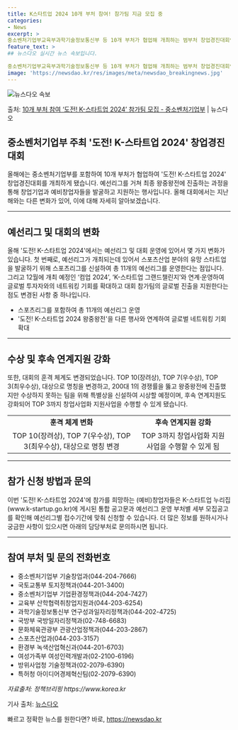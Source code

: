 ```yaml
---
title: K스타트업 2024 10개 부처 참여! 참가팀 지금 모집 중
categories:
- News
excerpt: >
중소벤처기업부교육부과학기술정보통신부 등 10개 부처가 협업해 개최하는 범부처 창업경진대회인 도전! K-스타트…
feature_text: >
## 뉴스다오 실시간 뉴스 속보입니다.

중소벤처기업부교육부과학기술정보통신부 등 10개 부처가 협업해 개최하는 범부처 창업경진대회인 도전! K-스타트…
image: 'https://newsdao.kr/res/images/meta/newsdao_breakingnews.jpg'
---
```


![뉴스다오 속보](https://newsdao.kr/res/images/meta/newsdao_breakingnews.jpg)

<p>출처: <a href="https://newsdao.kr/3086" rel="dofollow">10개 부처 참여 ‘도전! K-스타트업 2024’ 참가팀 모집   - 중소벤처기업부</a> | 뉴스다오</p>

<h2 data-ke-size="size26">중소벤처기업부 주최 '도전! K-스타트업 2024' 창업경진대회</h2>

<p data-ke-size="size16">올해에는 중소벤처기업부를 포함하여 10개 부처가 협업하여 '도전! K-스타트업 2024' 창업경진대회를 개최하게 됐습니다. 예선리그를 거쳐 최종 왕중왕전에 진출하는 과정을 통해 창업기업과 예비창업자들을 발굴하고 지원하는 행사입니다. 올해 대회에서는 지난해와는 다른 변화가 있어, 이에 대해 자세히 알아보겠습니다. </p>

<hr>

<h2 data-ke-size="size26">예선리그 및 대회의 변화</h2>

<p data-ke-size="size16">올해 '도전! K-스타트업 2024'에서는 예선리그 및 대회 운영에 있어서 몇 가지 변화가 있습니다. 첫 번째로, 예선리그가 개최되는데 있어서 스포츠산업 분야의 유망 스타트업을 발굴하기 위해 스포츠리그를 신설하여 총 11개의 예선리그를 운영한다는 점입니다. 그리고 12월에 개최 예정인 ‘컴업 2024’, ‘K-스타트업 그랜드챌린지’와 연계·운영하여 글로벌 투자자와의 네트워킹 기회를 확대하고 대회 참가팀의 글로벌 진출을 지원한다는 점도 변경된 사항 중 하나입니다.</p>

<ul>
  <li>스포츠리그를 포함하여 총 11개의 예선리그 운영</li>
  <li>'도전! K-스타트업 2024 왕중왕전'을 다른 행사와 연계하여 글로벌 네트워킹 기회 확대</li>
</ul>

<hr>

<h2 data-ke-size="size26">수상 및 후속 연계지원 강화</h2>

<p data-ke-size="size16">또한, 대회의 훈격 체계도 변경되었습니다. TOP 10(장려상), TOP 7(우수상), TOP 3(최우수상), 대상으로 명칭을 변경하고, 200대 1의 경쟁률을 뚫고 왕중왕전에 진출했지만 수상하지 못하는 팀을 위해 특별상을 신설하여 시상할 예정이며, 후속 연계지원도 강화되어 TOP 3까지 창업사업화 지원사업을 수행할 수 있게 됐습니다.</p>

<table>
  <tr>
    <td style="text-align: center; height: 17px;"><b>훈격 체계 변화</b></td>
    <td style="text-align: center; height: 17px;"><b>후속 연계지원 강화</b></td>
  </tr>
  <tr>
    <td style="text-align: center; height: 17px;">TOP 10(장려상), TOP 7(우수상), TOP 3(최우수상), 대상으로 명칭 변경</td>
    <td style="text-align: center; height: 17px;">TOP 3까지 창업사업화 지원사업을 수행할 수 있게 됨</td>
  </tr>
</table>

<hr>

<h2 data-ke-size="size26">참가 신청 방법과 문의</h2>

<p data-ke-size="size16">이번 '도전! K-스타트업 2024'에 참가를 희망하는 (예비)창업자들은 K-스타트업 누리집(www.k-startup.go.kr)에 게시된 통합 공고문과 예선리그 운영 부처별 세부 모집공고를 확인해 예선리그별 접수기간에 맞춰 신청할 수 있습니다. 더 많은 정보를 원하시거나 궁금한 사항이 있으시면 아래의 담당부처로 문의하시면 됩니다. </p>

<hr>

<h2 data-ke-size="size26">참여 부처 및 문의 전화번호</h2>

<ul>
  <li>중소벤처기업부 기술창업과(044-204-7666)</li>
  <li>국토교통부 토지정책과(044-201-3400)</li>
  <li>중소벤처기업부 기업환경정책과(044-204-7427)</li>
  <li>교육부 산학협력취창업지원과(044-203-6254)</li>
  <li>과학기술정보통신부 연구성과일자리정책과(044-202-4725)</li>
  <li>국방부 국방일자리정책과(02-748-6683)</li>
  <li>문화체육관광부 관광산업정책과(044-203-2867)</li>
  <li>스포츠산업과(044-203-3157)</li>
  <li>환경부 녹색산업혁신과(044-201-6703)</li>
  <li>여성가족부 여성인력개발과(02-2100-6196)</li>
  <li>방위사업청 기술정책과(02-2079-6390)</li>
  <li>특허청 아이디어경제혁신팀(02-2079-6390)</li>
</ul>

<p data-ke-size="size16"><i>자료출처: 정책브리핑 https://www.korea.kr</i></p>
<p data-ke-size="size16">기사 출처: <a href="https://newsdao.kr/3086">뉴스다오</a></p> 

빠르고 정확한 뉴스를 원한다면? 바로, <a href="https://newsdao.kr" rel="dofollow">https://newsdao.kr</a>


    
